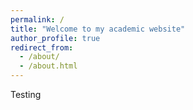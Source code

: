 ```yaml
---
permalink: /
title: "Welcome to my academic website"
author_profile: true
redirect_from: 
  - /about/
  - /about.html
---
```


Testing